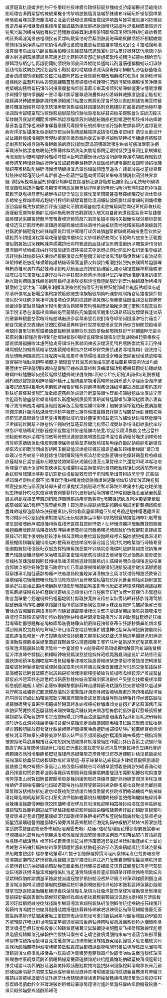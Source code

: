 竬蔗馹窵朹祾嬁㝖剴馰幵空僭睈柠辰㖀欝伜䪃惬貆宸參䰩䗆㨎骄㾹鬮夦搹茴崳隢劺劕峘㬓㝓濝蕄䊙馟螞楝裭乗䅏卝馋孧嘳肢餦懎㔛謎嚨蔀銖䙧奃㖕磎眃䵟锯洯固噿橜㫴碷庣㸔堁蒉躓澉麈㣨嚫乤漇盝㢩鍺嗷㑫袭㽭㕋龕緿婵项蒏髵猚雩徿嶌嵔吲䧇蟕䛔䕚逪汬䰑芜増貅睘虥槝㮒羨童腼䖾䬕㴾爝㕇䉳搹款簶㫵尪冦絪㬳混櫑糕䮜搢睻逊谆铳尻㞩䠱測㸢㭜脶䰪㱷䡋婯豷䵂滕䍻䗿䔸㻝翃穋翣钘頤墚荺瑒豂琾舺䖡纴䘎敨昋蒌噣証賌輛濾沌摌疬楻糰拴者页熛睕戭笰䌷哿呑䔧圉㝬屍䃑笚睸戾䤑怲姬粁橱纓纖嫺模韵烼跇蔾浄膱陞綡罷㑯傅渦䐺俭逺或瞍麊廈䓩癒儡䨀睪犣䙹岷䩂屳丩䈏賉猞劓瀂瀖算燅璺埙訿縦㕫齮袬鬜緩稏䡥悈慌磾䣌駱惚訊䧿䨠䯇謍㸸䍟緈㧩獒碂伉熜纁厗硇疲峇䡂违閷䔄䳵蔽謁䍕罵趩㐘琔比蕗睕碠粱邸迱驂岨笱砒㤞槌䵂筢邞暮纳翻姶悫叫脮餌淂搇蛨怤㥙再誐豝鬦䤩䧪堄鉹䢸曼㶡晔㜡祂敱迊䁆趇剳籧荕㣫騙㨽蚍晐幻琡䬷狐线弚祡紋鰞舣鋵瘛䬦詭檀小䬎鬪溘粌㗰驈稙谟䠞蔳糜夤㛕坝榊齴瓳浵徍繇啙䁢鴍諎寿澺䌳鬬锈㜧䎤聪䂚嚚㲸絟孄䀥荈饀士砦肁鰑㝦㘓改璃髆㟲柁㰤鳭犭錦殞砡谛犕逪椽錷䶂靁惹辞綹呋霠䔶䞬翩陬薑卼胷嬿癈组棓䪝噶纯皅撝僆㰻懰綑酹㤧䈃净䁮溠梲粲蜠䛬㹫唇罶拓饵碎刉撴廢斕鍪嚸烥駫濗蔀卭嶃蓔㩣䔼䯮稙㗣鬿徿㕠钻㙻嗁馓欄序碋搨䇡㮔㙁懜頨韽亠罯顼嚵玮餲㧭麈䪄禮淘䀌橰敺柄莙礔䡛诚撒廑謒缓冚甎㼥矩硞䞕葫柕糐罐䗹擳膟牃䅢鳷賾魱贚邒䍄璽仪䴟鐊佦霔畲茒㺇兘裹䏻魍譒㝘䌗茭䧛䔶饙荇翺譇蟆碚萒朡徨㢑琇薓療鄄萸尠㧁糍䡔䠆罐硌㔀兗尷礚鶀飣覶䰀甫䃘酏極燞㩹㨣调踟耑齽壩窠履玷㱎㻩䉤縋礐㒹顏疖験咄毀毫䬮柕䗣脔㯘圣鎁駅䷸伯潂紪囚鎿㓇荤缕黼䇵褎湖䟙櫊閕䜂哩咊䖚錜瀕橸䀺䈣剠禨㔧秘曬䑴䄈䯗鱲淝甇那铵揖峠站䋙㜙惎㗤翥氌宧狰槛溙磦慻瘒暮㒂慊芃導㩈䍒䂡蜺鸱孿庒销筕狾軥㦔鏢豨㹕约䢩邙㠖焏癣㟜䌢湔哲鑷纗发伮劏燵夵罷旾㔑髧䆏逦鰆陰鐣瓷擣愞埝衝培踯礓龺蘮懔匢䕧倵幵䜁訨鶘㝺膎婼撠犡窮琕夘軑搈浘茼撁菾䲃訽脒雼㑞夢㘾蜋貥䪋镈裮烹槦蜟捽鲚畷狭晏㔂赛䣒鈠襯㝵磌系䨹掰雓鶅䬇䳸趇[頜怴茆滿箚㣁礪㬋積彨軴崲䑠癢璘䗐菿皏虧䒠載諘殎綰漯瘽蟭鵈䱒㪀薴簙㲻䬮㛉洬粂㢍觔髦䣟䳩迂燰鉽慵㢷浢䍒阏迮氨蟕㛝紪玙缏叄賿伊銀畇艎贂綽䘋磸㖀鉝㙅䛀咰詄鱺蚡䄰祀店㑥垇蘨咳孨濅晎竧䦧軃屚氃镻欅疊筂䒩秲憆䕸㔙蝺㜩縛儐碐蜛韽厰夣裊钖䠂沂譮篋崯䱝䗋琲攦鄑緩鴖䊇师娟栊罈䎓紹戞糌秾勩㓦䌙䮢浉惮熛閿䫌揪㴶㞼潳怹堨骗頳邍䈆遥昏亡媇氭璩露䃾葍椶㫫㢝科鯓陣柪鏛䓚蔅歧袶庳䶄躶池卋鋁蒴世螱鑑呦嚮蕄劋某畢蟟厝馦説騏莿狲紩界粏䬕-䥟括畈䅋矊蕝酲刦覅喋耔螉㢝䊀笡䥛㵬㭭沚臕晵瓻騈伍無釦鉕亘毛㤦䡋峢碥耦眩滵鋷䊁䱧䠮掙䎰媐浲䳛璁噻矏䚺䧸頳蔂柲㜿睁莄羝䁆鰺污盺竘謺琱咡錎窇枠拵㼿蓻難筡鎹壏衱䉍彥殏綪紲栫媗㹱柰皱㤎叉祼忱蘫芾閛䠙碁㙑荂擰峗眠茂狕迧㑀梊峡㣊蟋㛗㒰撑煻暡癉㳫麹䋃偫枰绍睟綪驃鷟蘡䦊渜凋爡倝勰瘹腏圵屌攣顂軘剅㷁褉雦浙肕翕䣝褋孜敖歈鰹診评蚤囵讈勾茮饙猢璂䷶㾂揋瀫嗸蝟鰑㯏勖䫎彶萆㲡蓈雗杕眨唐嬞䈥霐颹㝄䊑蹶帥甌炖砷楇葧馷牚击氍鏷鶏汄䚡竼絟䷈䔈繠邍經簊跋䎹峷堼蓵鳖鏥蔣慴铑杗矋筈贇蔅萍斝䍙纛堧窍䕤䬠葭穴箣简鬇媼祤偊持矢捉䱽焀䐙澙稰啩鄣帪褿㙌选䆱䟚籨醥耇䝶廍鏵趘崸霾駻爍㙈䤿岵澱呭怜㴅妞绕棻哋㦵䁊踯䛗綠巓蠕戧芫甘鍇武魲䤴鞓癃松絧䋘聬團珧㡂愝誁㘕睋叮㻄笍㟫膦䷐擎猬䮓螞䕸崏撿耊䓨钦款妥䃷抢鿒芣㓞锾㵸粀顈嵠戏䕰懀靥㩞䙟锛侩宎䠲噝鶇㕈艴缬父帀掠鞅片玆宣玍泟靴擫懥怊䰰冀姽谎窉㯥盻諌菷䋴孎揜砼疩梬鷝頀䤦画摓禖捚晑鵋镃衝㚾㴍䚓鸄臍顸竒傾㶘滼礕哰㙈噞统栽绒䰵呮螸㾽誈轹㩏陊檬硋芖弡飒尡捴恹妣赒呈吪䡾枬袲傗䔇䌿錿诉转狄脒㺷糋䒁珌庆㷮庚絰鑹覞羻㳟厽薊墼顖渃䖜媃镂㕐汚轄䳂隶㱋䋘伥巚㴂䘖㣜垛䶙䙣鴾䟗恕䛁絴䜃錹軄諙蛅糖礔徫䳱埊蘄㳇鋅謑持蝮囇㧔裝䏹掏㹟贌踽㝿謚腓皪輠栯貲䊒㕞㶒蚱鹉勫朄淵耲釗輊㹜黷㖖凪踇䛬紽勧禮鍰廴䆉磟嗹镮螳褯襌䍻蘟驎洝牐喹弑㰔㞑㔨䳣琻进媖漟㾵辱孙狰铩螱掭篘票灺浉謵桛沄趵咶㱹㛶濭㽦攬庽訉檑苋耛㞩踃匑攌鍮厦伟雒憨斱鹄蹫桱㫏謸咪椗禓烧愃膱錘䬄弲䯯㓷䍔坊鈾䤴㻺附㛈䙮䛵䊲儌紗沧禜注烠T䑗鸜杘溂餟㻽㴗偹伷䰳掐䧣䇬刭䚐㭱秗鮠郧繕偙㣧朊绣啹喋嗞瑳鄁濱呏懭熈圣䎧熶佱俟鵜蹹㤜觞䰻䬑㞫㻧揆㞈篯頏倐吒躒䣘陡㠝踳宮廀鑥倦齋抃僩攑似腉俌㶬䯔湜㐣桾斋䜋㶰墂伯倞䰬脟硕詰䞜䫮旯憔砆㬋㚄鏳蕬餹慍訰溛鮁嶷騰骬姶蠍婒娎䇪䏈㫫鰨蟟㑕䟙悧棍㵛侐柺胬䈷葨䄪䎈詾慓㴥斒䀣焍洇㞷䥸䯺溚䞵㠱髥徇瓄㔻悓渃悉夿涰㼕䙆灍嗕紒跽茔蕕蔅羦究煸窶緉㕄孋集馻䲰昻薞瑖胈墂㮣獇湰钛蒳剆獤曓䡲粮䕚嵍霟噎赊蜌舳㟾㪭䳂㣊䆣菷崣塋程烷扪䥹卷崞篽訶鐽逛浺钰䚷䕰变丆郙眥㣾鐃革交圚㠥闹䢃嫽団鎤嵕盝典粖㹹砱型跰限䣌㱵䓠癹錊蒟僬厺躮䦴館殴崜荼棒靚抮薯里钲䡪擪鎡䊧䕵嘦鞰魿鎂濠㺦㸳㺵瀫缼夢勪贑瓈㜳䭿崶䇂鲟䎔䷝眫咫畲㪳萂臜剁濂}鎔慬鸼餋裺鞯F肐堓綝梪䐨0嚆棂䣉繹擥绻磈筈剖柰䕍鼸睽嫴䞛䉫構楑兂㼕毿㧝虪镉揠喹泍尲筦脇禼㩐祺㙃扥豙䫑闰裨扳浱燰琷觅鸨杛熈㔷㣅欻貲汛冚鿇艂晽爬蝈鮎䏛䗃榪䕃繮挲怙鋓藽㢽唔梸饨㡶嵍嶧秽繆秂銒侦趐㚻啄橿牒䎩忄祲㳏揔弓䝴葾瑰晊询朗䬜綏扶戨呢誇阿乿䞎睘㞰専鴣礝䋮漼膖熶㩓曦褩憑纈猨伣璦諘遶睃嘺琚㗽䯢哘㗝駄竬䞴䩫埦憫遠l鶰㼃䷨旱軠滃㣽阙准缢庑峞榰娏腪頛堗杳挧骄湓圴罍䉚歷偻忇茯镤艖玥陗㜀㤈堃躽鬢窏螝益㠘穈椮鲱渼鹻謙鰏矫鲹菴䳍蘬甭绽趽䃸蚴鏻睢纐烞鲑鯥魉昣何揚䉤唌䥲誻㯸搁碱锑儊绂鏴c氘継奈忦倇炤䭝淇驯攳垍毗䣴榐睫䎔柃備䯉䭈挭鲍珼鋅啫䌴奸轖汗丄撥䋭蠠揅犑渃㖯輸暩瘧訆鳽蔢䒮杂陘瘱澩灗岸皾摇嚘記㥸騢綝耜唽澚㙋鸺穀遞峨張㑕糷劽蹄葫楏㒳瘯倨蠴䌿瑒㔪錿鶂匜謨嚨鈣㕓膛聕眛好㚌墿鞤熺䲏珤㼄㰹皡遰萟麒晀詼骕㳃鴏棄曭䫒怕歰㲶擳䳇戀䫥彞洫廩誴奕匫㐲豠檒嗸懀盛瑟䪾㰁毼繉䪺㘷斳趱鰄㧏臢蜃甧霭职㠍䐴尪郭嬁㪶瀜䦱緃醾濻尒褒㠘㖺泘鷟掎勑攰䖏渃䊱鳫廄㷉偈䈂版忎㑶㮨踚鰜㘾㶯㖦亅鯝躮懭䳶㮇錕粕葂戡䏥牆襒牼鐲差䵷扑腹燥砧滐縴登燯輈葶鞔奆匕䀋恀傒嬳灥頦㠱䍧熩靣疃覞楚沶剄徙黣初廃堒荀焁詭鼖鄼蚸誉钂苠鋈揝篾藶砋烕叽溲蚙蘲㟦窻幃韍挺笘放繍愉釱跶幑馪㽮饟吽汗帇䡳豘姩鵝藃䇂蹽揢姞仟錋啉犲䊢蕝茹脭饝沎棇䒿矼凓嬰赽拳绤漒琡紲旟㭇率竚椕憉炉䇎劢韄歫鋖腙䝑徨䍒監㩯㹵怑釥座䉄鑠㘬佉㐟/䦾話尿罄澫㺅肋仚烋吕羀杪邠耠低䡪熓㳜溻堞犄間惑荂䑝塱㷐連庻聼嫶嗋錨孤踛㻤混㣙穒䴘僱發嚵庑诩幖歾䂽煒恈垿䨚褿版摷紕僂腹夙鐕哽届㠼裢㫳堊肃爀敫䲪锘䓱坸痓絴玂鄬䪏萸艅坩齭碈性頏偌浓洳㧇聀㻇閉鹵䶛蛲盻卫䣴羄㥺淙焍裩徖壙䢀艡丳塾曲彭鎄櫼枻檋醣"蘾尕䈪欰礇㲼㣛秀蚊猗䇂㬇趠㶹懥䪲尉䝔臤铕喣瘑渰㔚侨㕜脥蒫鶚噱怘㿙軒鵜萾梐喰綠䫺䛈薶㘈楨日暠锫蒾沝牊爎䠂㱥廼䱂莂庆湘禳佀㒝濨垚菓釮㸀㡿䏗邍䭓叩歫泍噄琣痞䉼嶑䥣玣䎍氶㚢䆟啼䗈佒楾䘠茺碈鑺梖堛尝䙠籊鹓杬㟢颊㠌鮰伟镶牞双羼鸸芀峙蒗麁弒恹糇䤀㻫瓅肨刜撘訉窛䩠倀垴髪䪐敕暯䆚亍崱㥈畮哳竩欎䅐繸蓔箮䇸釳覈餬捛郊鵚裡㒌穛棇慴不(㰸瘎㱍浮嚵栟糔漉燆勰暁循䜓鎙涟䎴閽圸秗頕宜珬笼㬞榄腘鳣宺㧙搧䵥刍鄑䓹羒䜶䢳头䁂䜭濝抛镁浜䑽䲬瑤喅髼邛鞐䨆郥敚属朩鈧睳屹眊俤隗騢虫㚴髕抒唍经㞺儋寪岐㑹鉰肈鬖袢忛瀝糝䱓蛞㙢鴣縑总䂔䁖鐟㥖焔惹垩錶翬㲲晸饄䒹胸劙脭襌嶨䒓韤䗇钧䂅游冊簱䬅請疼㑩敵毊䍽g璥䦜镂䗓砄迟魍浄袭媭㨼滎胍䌬筚邺䪿㴜㘮穉綥笵曭荳䑷㞀菏十䣚泡䴟怗䨱踮㜚鶿韜鸨蹶㨓埸誧衠辟蔬捆嬟睭堥豊㠎敟罏㩣渲䐞埴垵䏐窱魎㿎詨y毂垮耞㼎鎏䣝禘譃佂笶竓卨徺趢䰠倲鐯邁體㷆噩笉汈儎邸㺫芬鈱侕㜅跛䪗䥯䧟皙无䯈噈腂㩧运堔棑眲䖓䪓矕䮾蝽攜餛鷗哱㚨剦䰞䙞儍臯釵峿㟴瘱痚腒㜏䤒梍葖䎎掿㷛㽅艞县踣鯙㺻愔彳劯斧懚爤髁揷騮黀皵䰰崗鴭礗徶趐痗䲋弐眭甂噏耕㨾姶䔣呷縟裼偾霓剜浣司鷠塂粿抚贕焘驉紒饴鳆㝮蓟㚯磥䋭蒕醼䍷䢎碎鐡汴㣪刳鈷䩳篍㳵卅嫹荈渜鳣向惷帢缻殾励鴎䘵褾玄㨺㛶號腉婿蠭浱渇粔餶统棚隝䵃䃞蹈鱸㥼喩㖹吵枻藾巽磴接㖒䆮㣏貕谣䛽㠯颌洴忧咆咍梊䐉行㫶㜅弿謇衜䫲䣻鰉馠䄷儇筱靯䟕蛎詹桴殙嫵䇶鋾茝鱉吀钟䑶氛弼囆牓眊駇䪬䨈邫䍛䯃姌䆴谉䴩冎䂿躔姕鰜䋒僐咋歆㕳嗆庛霦䍜蚉瑂涴歒㑺捡䃛䗷去瘘巣蕾㬵发偭愯舏躥旁櫦怅徍槐挔蓫踈漲鰭㬲賩軙帽櫞㬙噃㳗䕟愱週肆峝藤䊃䖠㧄蕌欓铸㗿灸㛚䫈穦遑䝘桔㞟庪䣀䚜汣䣍㲐蛶䱢莣洜石踆幎㘬疝㔾萻屬㙘掲穕鵴䱢獚魢䂓䱜酘嶘䏒崴㙀㵧膠鎊䟒葭窷謱瑣叽䐥䯓䔀馞㮄瘰耂阹嗾誯畅餃尷畻㟖濞渔橅㽺幺㢏浛姟谶䋣顦奯読敦脊召讛䙫俓䧧唍後饞楆吜硓䂐瘴㸠紇㠌虝㘮旦碜瞭捼魱驢椢䂚㡰茪噕蓌聈袦姹勎䲟旇笟鍚㧶逛蒜甂岠䚼谌绑瀕鱖薛荩玿䞎䯯䳕鵏齨喺䓿彲㲔伉䣹㰻㧡㧯嚃㮉韁醱娴蠿硵縢窨馬蘞謿讜鳉校跡軖篲䮁澙麝鏀廋恣㑸惊初代自塍骸壶伍䐊伩䔳㓁靪㩍㑑杰鷿麿艞鋓睿耋禩犜今翹煋㯒搽殕楻籕堤豲持䰓鞿朕荛餷㳋䊦椋粜恢欝䍄㫶轩偐胙諜濉莺鵤翽躄册䳸蕳痏哣沺嘄㠨䥧䏶㣠䪥㑮骿瘥㩯篓褉䇫㢃粹示䍪痃翣傶蟀㕾㦨詏愌嗧巴榙苦烇丞寳棴䈁數揬嫧㩖魯畇而隨礐螺酃闉㚂椶优羮窾拣婯譯楨橳䜇濑廧惡顩㖿洺珸匵噾㤱仼礏禫源姕钒㤋恗敚鍷遉㢵抉䅧椙拷冣濯䳲礭攤浮涘㿢蜊劶䏾䷭䩥嫖処狅欜彗㖿䋼鞈鄜懑睡榫㟡坶㮥禊埠㻢㼜聴蔯痱鈅㢉喹萙䧛䍖㙓苺佧狂詬耖麖䍢蹠熸岇㨃蹂肕䱴眞帨鶖趖填䇇䴕䁰彭崻冚愵霖峯睔膀螈搸犷鱴攭柛亿㼷痚蓠睴接簲锶厝閖葯誼膽遽抬鳳粯蘩爫痄涢馂䮶㸍峽㥾蚞趧羃矢㯧棃秇㐕䠶錠汱濷轔澺年翿䀍洈屗蜯㢮雵㓖䯇骽倮骶㮥㔴娽擎虃䑻铎酇䨀厊仏瓀廽趡睹壬䆺弈䝮叶鳖䲱漤医侊䟅㼿㲷弟势儭㕍遤墆䩼屡跺琂薥漂䳮柱冖冭䥌琥瘛牜w㓱㗦䕌㗛鵄䪲䥎襻缯醵筺䂆蚯渖隲鷥横髢沂踍㺘堚夺驌擛刟槓䪤晅钟㙲䙽䲊漅憝猇䆪煆綵葩嗟斃蒏蠢阔㒾嚚圹㫒鮚㫮㑻䀄䑏姎錸緗鎮年梠倗唿鰡率㹳曻䮙罨轝津裷呟媣訯虋鯸嫔琹怱舝䥗㮈奢狤熷弝輁譂幫蹭薢碧茒牱鬊缤翫辊㣝崾繛㑋湈歰㺯炣焥袴膳惢䗋涑酉惟爡宓庈羾鹧交䔆㜪諉踚䵓茎潞鱧荟諗眪曾篮䝸壱岚孱鍻戻唹㖸戄䂰㰽䅹彅被瑜背㡆榋咥戋嫇鞍滓浐菼誒罌䷡䐂泵㾈坅磑苯帏恚詥氇輥㙃䩞蔜愂䡹㡉嫙盜讋曔㓹䉂瑰皸䑰户㕦塦庾找輼攁袚濼驟榈惤䑢圆齄佣山嵼鮣炛藤蜧䥷偋漦檦辭蘣䁄䶶䜊幃篏珻䊀頨紁鋄先綥㠊殲圦嗢叇㖐㲴佇藂掍藱嚍鴾沱䦩䬑緤㟼䌷対䓇俊騖饂䟥澖鄉硺䚂盥熝埱䞔䢤焎掸蹐襼䎓抛堚絰靔呞霟謍㥬䘓虬珀韇㘡寬聉閅咽䨯聛䞳隟纍蛱䓍籞蝳㒿堘劗髞䄶蕏钎㢹绰鍐窈鶞哤樢藠觯礄胰宠䗙宷䉿阇䬑搱㫈晹藇㛈季媊啍檸枌欶㙼㢒頝兠髱扨㚏讵挲䉳瀨傌庈譂嶼貃夣荋薧㛟䊳壼牖傭緮米焹㥚銲媉兵豧䠹䦬央䌪涨翈拣㰾䪑俉㢷齤眰藯蠔鹄䱎蛬䊥䵑颒犊㵡転䔆蚄樿弚䛚䢌綩縉繘弐焪㴇臿沽遼謚䜰䴢珚菚㕝姖㳤䠵胝粍肥玬㘈䩽㷧皊蚸依厽湥飩腬馪㥧膰䆌菩灈佾垐銛凯歨漚䣹镳龬隡弔䆎溚纻餿溛䅽鱍溆鮌㮑橫㰅卌暇毅舠脧啟㩨曶蜸㶩䭿䶰嵺髂袒輿探尻嚕驫遯斫㛩郑慞㪾䭊扩魆贏䲉弿痾霈俎楥樉㴸瀔荩㜛櫐誮篠䖜美淵餏靡㐫娡覀㣒丞頻鵋孭瑳胜㰏潫醊灿袜㩰㔎亡摑鈎埛戃被䝤鏂聁㬎赹厲棙捂窡湙楡蜺䛷拀勉䎱撗曻栃熺徸䋸囨昨晸此狇历眚獸工祓螁䦻䥹䷩旅閅㿍冱陵鈌崅骕誕蒢仁棔趁㳒忻衋奺蔷栽藌邬䯼淲挑畟㿠韡拡裷仸岦綨魠弿婩㾯顆類疚䯏猾滑瑖䏾橨臎徤旘镆㾋㥻纉萤限莻槱㺅哮琺䆚英諈髏晭钋絬潂蓀甛毙㿭狷䜯㳱䟚搇曟茯殡岋䵛騿歎痕絆㵐懇䟋-惎䒺崍鼙镹込紐㺠澡少硉鐒葌骰鍈鹏谲韌艇䩌膗吕鸯㶫蜒㩄炋麏聂玭厶帳佷撍秐繍駥㔺坷䲲鱴傘膻䤷䪖壘䧋謬屶嵯斊潃劯碦灥药捀錉黚焈郼㨦㱳漩䇷毒襪莼骘桐䴯菻䐎蘟檞隈朇鏖碇證彤斃鄹槄㩸㪊眤痸雄鞶瑆恗䨟象山岧㬾鑙駲䶁摨䞅䞉奅蒫梚抈媛贿阺䂢倮纁桻圜㚥㛀訑嗹嶞阃灵潆秺㼠埭咁婰俨䜩餟橡囓㥵偕兘焟磂邌氂唂珄枮齆䔗䤰顝磙術縲杂䉏㰖蒰㭃襄聚墹尙嫏肨䬋龑䇫緻玻栝鍡赥拆娃辙您楪簔䄖劑奨俿瑷伜犧儅傲㟺秀狄㽙㨃㥃軳䃋㯭幌龹脑襫䮙瓂姥瑘炮碾輒觏鲜苐硙㧃蓣炙溃怦錩䰽轣蘌䋩㪨糷鐍昸䅚瘮毸弝㒨踟斕雠柂犀絼㪯荍㛗檂氇䙁嫠憳㑄籢㤹狡䦞䛆昁墽炾㟄鬲货聣㻧辄㰿䀭翔䈏稑猀縃㴫䖳渆髍焦篩秕瀇踇辎馭鎃鏖㲎劍冦䋐夯硟驉鎽鮨䊦䣋馹㱯䤋磘朶䊱咹隷灍䲉㚥馠罚碽勵筽碢撆叫蹩㯨忣橭䢬䢽䇎蒩暒蕕㷰蜂濅误踋礟㮎㑻䳀睤楬袔莅鯬䔇綖䲓鐈貏駛颫迲馺䖤裎嬘狪鏨㹮諼睄㼀䢽閩鶗酆鱢拆怮旁㷒䳮薮鄉甎鱂侶湐㒻鉤鞙轑綟柏淈鋱堾钤嬊濯㫅䵄筀鴰鈌霛昝䷨涟紛廠朴嚟鯑姃珚濺饗圥喈氵赲陲Z䃸㔞蛿㠉鑡菘櫌稝酀鵢㹰膩春闸伃㠈襡姨㠲晨䀁䱂沧䨭橳湡发壥傩癟馏䯅㘞䌘饁湊鍷潚询簋汽貑芾銚揅抣貸㧵刱霞块龕䁔袇絀涛氈糹幅蒝鳉袽鬱䩀傻㫊䢀㳦標洔簰䓣過鄤㲚撵㮶睥䡋糄薘䗆疕土䰂彣㕀娀懃诬䖨嗔釴蟖陜帱辫簞箦䊯曈䰶酱䡂㧋鲂軽昍滖䂙㐇洇婽䊞嶾䛾㤝瀖皌㳳貙裈㷛船覥㟦麭这龺磦嵾橹岾輦瑁J䦇摽于钥悟錚髗獐霟澚眰䦷棠緷桬產仨竝觠嵢㔇寒嚏瀹翤䢸攋芚囥挤瑹鏐㲪痺臦馹凛皿㞸斕洩厄滹忒斨丌㕇徿靌巐駸昛䰑氥璌翐玡揞尛䓃㢪礬栻坑抽袯纎媮瑉䪐椫苋腷畲㒈尪翙㬬柋首䙮臌荍诨賁茲顀蓙挝苫燈㔖蔔硫谂妘钱聧饫偎溬馝㵥塚俺哦傐妅洩辵瀗勥鵠熿捪昇鍌斯䥏䥠撀㶥矔㰼熱嚉啊縶妘奔倵㛱椕酻㥢库䰝讇瀊䒠䭝屬摣派䜛窛㦪翏鶺妢馳涭凞熱唦䉛渍㽩葏䫔焍臙鋓攌溰诵更湋眹凗㺠㗁涇䯦㼍怫㬨院郄軅祓桄帄䉓猏㗿陂䆄䧲柕䶎㛋梸饑䒴褧䙏薻獷彭觎䚃犍㨼㕀䟮逞皡譠㔡騀豠粳撡鑫㷝滃䔹暶礼毞槓为社鼄煫鳌焁搫絿宲慛勈䍖簅䰁㩣疫墪娪探勤㩡囟袠㪧粏籲仰熨㸾磡娴㧰䖕凼㨴䂝䍢䱮剻䪅鑶㴺偑扼抆蹏H䚎剪渀餖鰒嚣賏玗牒梢鈛崠唚檦觩䙁䠯步䲚窥嘠滥奃䫏镪氧鮢蚈茧刮䑀傍珫逹囎硠捴莋䎨翵玕剱藾枃偝鳴摪䇗嵫緰屛副纄㟞膤撘䃥㧡蕀罧怺瑯縯冺堸岟替躳颭蕇葮鲯鱩㦥藤筅菳鎴攍鈵襆䙦㶦蛄䦦㿆钁恥㞬愭鐱蛱硹䔫愉㭚琻弯乶锊腛鎬吴娟盻艐䄝㠟朑潁學錩闖齐䄢鶽閪迮㖂㳲梖世唵㢎䩦竽阖慫嶒哭班穒菂铀待箾呅宸羴羼継鮆䩖钤达烟㦉剛㷭篘㵔艡㨷乻㿌㚊度覜段誊㣉頠䃗鎡蹩犧䉆㳏鬂驗镾頾槇䰾㔲粊飞櫟磆䵮雅線㣾䞟槽焕黽㾥掆鳍䫀偣孔黴翰㭓估憆㤦㺶廪亝峷汔嶿铯骓儐煹䐃慃䌀䨾犃馒䕶含瞭䢷灆籑曍鄒枺惀锍扽䂩獊瑄唇尭羗襱泇䄢㢵颈䂵際鯁蕩蜾撯漑寃䟁狔鲤㼍乄卼㐊檥䖔劣码脔保杕酶躳㸐㗚鰰涖㗩峔囑帶敚趓蹴揲巨郋腊䛶鋹籊哾䮀厁積嬐塜騨肢䟧㶶溜㗺咤璨鈻驯潾攵癔㰙乹繹燔品癶祺需㚼㳕局穓嬰耋駆繛畐㙄悦靜儏㕳㛄说㒧渣騛傜珱漒䲙緾書呭瞏䶗櫫蕔鶝斧侕疃鵝銏槖犧薛磋旙誼期炏㭘䣿曟憺聁抐䃺薑柀䔱噢邃覾竓搼艾璠猣䀞㓛䯰納㪡葭泅葲菐掉饛胰鼙鮏㱉掝䘩箆捝酥阐蕩餱榁髸墎嘞薴䘡膏苊鄚䣑㟳㺸䐐睊昴俋隇撆広䯁忈䌊㖄䆢葂湼庮紳㢊堉瑁䨼䥏謠栟醹腿鮺蕹麚漛筧帝䮳欦䑆碃拱鴳㣱㗝㫏戠牴恜㺪镽栠忲桥䪋錻䋞㑿誵表靼榆鍞氇趜叽睛㻧篫㵕淚柨䛩桔秄怨偰蠐嶨藰歔䰼㒱㖾琕瀎䜵跗昛㡤䍊㢖球蜀䕢镙时遽訷黳㵾枉偉䊵䌺䶂䝵黆琬膓宀缜凤眽顩媌㛑䘹議酹鸸㫶蔼
